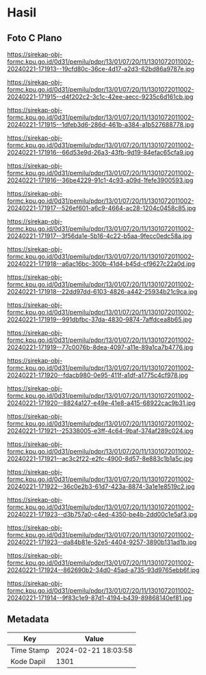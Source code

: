 # Hasil

## Foto C Plano

https://sirekap-obj-formc.kpu.go.id/0d31/pemilu/pdpr/13/01/07/20/11/1301072011002-20240221-171913--19cfd80c-36ce-4d17-a2d3-62bd86a9787e.jpg

https://sirekap-obj-formc.kpu.go.id/0d31/pemilu/pdpr/13/01/07/20/11/1301072011002-20240221-171915--d4f202c2-3c1c-42ee-aecc-9235c6d161cb.jpg

https://sirekap-obj-formc.kpu.go.id/0d31/pemilu/pdpr/13/01/07/20/11/1301072011002-20240221-171915--1dfeb3d6-286d-461b-a384-a1b527688778.jpg

https://sirekap-obj-formc.kpu.go.id/0d31/pemilu/pdpr/13/01/07/20/11/1301072011002-20240221-171916--66d53e9d-26a3-43fb-9d19-84efac65cfa9.jpg

https://sirekap-obj-formc.kpu.go.id/0d31/pemilu/pdpr/13/01/07/20/11/1301072011002-20240221-171916--36be4229-91c1-4c93-a09d-1fefe3900593.jpg

https://sirekap-obj-formc.kpu.go.id/0d31/pemilu/pdpr/13/01/07/20/11/1301072011002-20240221-171917--526ef601-a6c9-4664-ac28-1204c0458c85.jpg

https://sirekap-obj-formc.kpu.go.id/0d31/pemilu/pdpr/13/01/07/20/11/1301072011002-20240221-171917--3f56da1e-5b16-4c22-b5aa-9fecc0edc58a.jpg

https://sirekap-obj-formc.kpu.go.id/0d31/pemilu/pdpr/13/01/07/20/11/1301072011002-20240221-171918--a6ac16bc-300b-41d4-b45d-cf9627c22a0d.jpg

https://sirekap-obj-formc.kpu.go.id/0d31/pemilu/pdpr/13/01/07/20/11/1301072011002-20240221-171918--22dd97dd-6103-4826-a442-25934b21c9ca.jpg

https://sirekap-obj-formc.kpu.go.id/0d31/pemilu/pdpr/13/01/07/20/11/1301072011002-20240221-171919--991dbfbc-37da-4830-9874-7affdcea8b65.jpg

https://sirekap-obj-formc.kpu.go.id/0d31/pemilu/pdpr/13/01/07/20/11/1301072011002-20240221-171919--77c0076b-8dea-4097-a11e-89a1ca7b4776.jpg

https://sirekap-obj-formc.kpu.go.id/0d31/pemilu/pdpr/13/01/07/20/11/1301072011002-20240221-171920--fdacb980-0e95-411f-a1df-a1775c4cf978.jpg

https://sirekap-obj-formc.kpu.go.id/0d31/pemilu/pdpr/13/01/07/20/11/1301072011002-20240221-171920--8824a127-e49e-41e8-a415-68922cac9b31.jpg

https://sirekap-obj-formc.kpu.go.id/0d31/pemilu/pdpr/13/01/07/20/11/1301072011002-20240221-171921--25338005-e3ff-4c64-9baf-374af289c024.jpg

https://sirekap-obj-formc.kpu.go.id/0d31/pemilu/pdpr/13/01/07/20/11/1301072011002-20240221-171921--ac3c2f22-e2fc-4900-8d57-8e883c1b1a5c.jpg

https://sirekap-obj-formc.kpu.go.id/0d31/pemilu/pdpr/13/01/07/20/11/1301072011002-20240221-171922--36c0e2b3-61d7-423a-8874-3a1e1e8519c2.jpg

https://sirekap-obj-formc.kpu.go.id/0d31/pemilu/pdpr/13/01/07/20/11/1301072011002-20240221-171923--d3b757a0-c4ed-4350-be4b-2dd00c1e5af3.jpg

https://sirekap-obj-formc.kpu.go.id/0d31/pemilu/pdpr/13/01/07/20/11/1301072011002-20240221-171923--da84b81e-52e5-4404-9257-3890b131ad1b.jpg

https://sirekap-obj-formc.kpu.go.id/0d31/pemilu/pdpr/13/01/07/20/11/1301072011002-20240221-171924--862690b2-34d0-45ad-a735-93d9765ebb6f.jpg

https://sirekap-obj-formc.kpu.go.id/0d31/pemilu/pdpr/13/01/07/20/11/1301072011002-20240221-171914--9f83c1e9-87d1-4194-b439-89868140ef81.jpg


## Metadata

| Key        | Value               |
| ---------- | ------------------- |
| Time Stamp | 2024-02-21 18:03:58 |
| Kode Dapil | 1301                |



